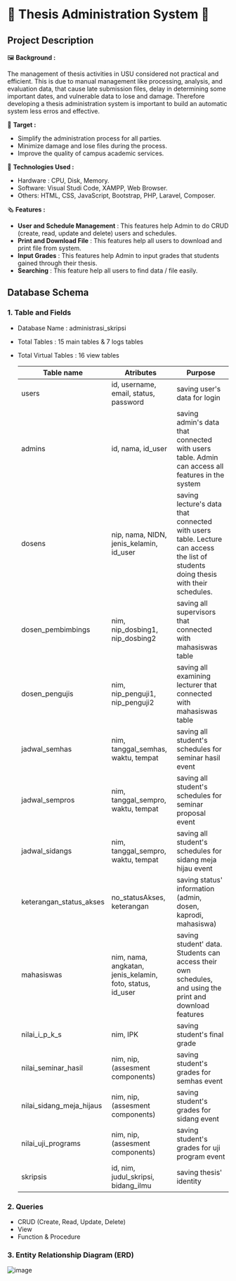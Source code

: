 # 📓 Thesis Administration System 📓 

## Project Description 
🖼️ **Background :** 

The management of thesis activities in USU considered not practical and efficient. This is due to manual management like processing, analysis, and evaluation data, that cause late submission files, delay in determining some important dates, and vulnerable data to lose and damage. Therefore developing a thesis administration system is important to build an automatic system less erros and effective. 

🎯 **Target :** 

- Simplify the administration process for all parties.
- Minimize damage and lose files during the process.
- Improve the quality of campus academic services. 

🧰 **Technologies Used :**

- Hardware : CPU, Disk, Memory.
- Software: Visual Studi Code, XAMPP, Web Browser.
- Others: HTML, CSS, JavaScript, Bootstrap, PHP, Laravel, Composer.
  
🗞️ **Features :**
- **User and Schedule Management** : This features help Admin to do CRUD (create, read, update and delete) users and schedules. 
- **Print and Download File** : This features help all users to download and print file from system. 
- **Input Grades** : This features help Admin to input grades that students gained through their thesis. 
- **Searching** : This feature help all users to find data / file easily.
 
## Database Schema 
### 1. Table and Fields
- Database Name : administrasi_skripsi
- Total Tables : 15 main tables & 7 logs tables
- Total Virtual Tables : 16 view tables

  | Table name | Atributes | Purpose |
  | ---------- | --------- | ------- |
  | users | id, username, email, status, password | saving user's data for login |
  | admins | id, nama, id_user |saving admin's data that connected with users table. Admin can access all features in the system|
  | dosens | nip, nama, NIDN, jenis_kelamin, id_user | saving lecture's data that connected with users table. Lecture can access the list of students doing thesis with their schedules.|
  | dosen_pembimbings | nim, nip_dosbing1, nip_dosbing2 | saving all supervisors that connected with mahasiswas table |
  | dosen_pengujis | nim, nip_penguji1, nip_penguji2 | saving all examining lecturer that connected with mahasiswas table |
  | jadwal_semhas | nim, tanggal_semhas, waktu, tempat | saving all student's schedules for seminar hasil event |
  | jadwal_sempros | nim, tanggal_sempro, waktu, tempat | saving all student's schedules for seminar proposal event |
  | jadwal_sidangs | nim, tanggal_sempro, waktu, tempat | saving all student's schedules for sidang meja hijau event |
  | keterangan_status_akses | no_statusAkses, keterangan | saving status' information (admin, dosen, kaprodi, mahasiswa) |
  | mahasiswas | nim, nama, angkatan, jenis_kelamin, foto, status, id_user | saving student' data. Students can access their own schedules, and using the print and download features |
  | nilai_i_p_k_s | nim, IPK | saving student's final grade |
  | nilai_seminar_hasil | nim, nip, (assesment components) | saving student's grades for semhas event |
  | nilai_sidang_meja_hijaus | nim, nip, (assesment components) | saving student's grades for sidang event |
  | nilai_uji_programs | nim, nip, (assesment components) | saving student's grades for uji program event |
  | skripsis | id, nim, judul_skripsi, bidang_ilmu | saving thesis' identity |

### 2. Queries
- CRUD (Create, Read, Update, Delete)
- View
- Function & Procedure

### 3. Entity Relationship Diagram (ERD)
![image](https://github.com/user-attachments/assets/330bc193-bb76-4bee-ac13-c9f3b75527c7) 

